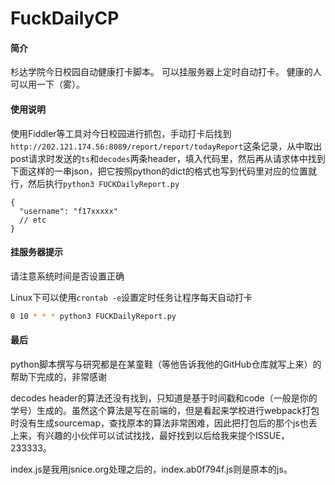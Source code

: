 # FuckDailyCP
#### 简介
杉达学院今日校园自动健康打卡脚本。
可以挂服务器上定时自动打卡。
健康的人可以用一下（雾）。
#### 使用说明
使用Fiddler等工具对今日校园进行抓包，手动打卡后找到`http://202.121.174.56:8089/report/report/todayReport`这条记录，从中取出post请求时发送的`ts`和`decodes`两条header，填入代码里，然后再从请求体中找到下面这样的一串json，把它按照python的dict的格式也写到代码里对应的位置就行，然后执行`python3 FUCKDailyReport.py`
```jsonc
{
  "username": "f17xxxxx"
  // etc
}
```
#### 挂服务器提示
请注意系统时间是否设置正确

Linux下可以使用`crontab -e`设置定时任务让程序每天自动打卡
```bash
0 10 * * * python3 FUCKDailyReport.py
```
#### 最后
python脚本撰写与研究都是在某童鞋（等他告诉我他的GitHub仓库就写上来）的帮助下完成的，非常感谢

decodes header的算法还没有找到，只知道是基于时间戳和code（一般是你的学号）生成的。虽然这个算法是写在前端的，但是看起来学校进行webpack打包时没有生成sourcemap，查找原本的算法非常困难，因此把打包后的那个js也丢上来，有兴趣的小伙伴可以试试找找，最好找到以后给我来提个ISSUE，233333。

index.js是我用jsnice.org处理之后的，index.ab0f794f.js则是原本的js。
